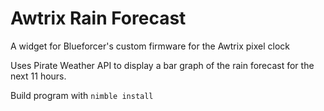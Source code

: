 # Awtrix Rain Forecast

A widget for Blueforcer's custom firmware for the Awtrix pixel clock

Uses Pirate Weather API to display a bar graph of the rain forecast for the next 11 hours.

Build program with `nimble install`

